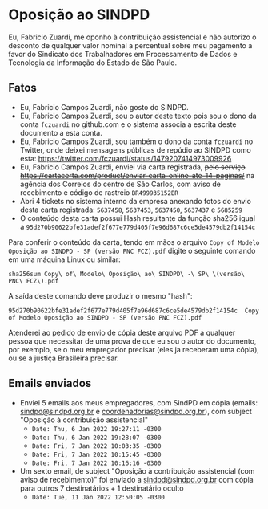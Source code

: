 # Oposição ao SINDPD

Eu, Fabricio Zuardi, me oponho à contribuição assistencial e não autorizo o desconto de qualquer valor nominal a percentual sobre meu pagamento a favor do Sindicato dos Trabalhadores em Processamento de Dados e Tecnologia da Informação do Estado de São Paulo.

## Fatos

- Eu, Fabricio Campos Zuardi, não gosto do SINDPD.
- Eu, Fabricio Campos Zuardi, sou o autor deste texto pois sou o dono da conta `fczuardi` no github.com e o sistema associa a escrita deste documento a esta conta.
- Eu, Fabricio Campos Zuardi, sou também o dono da conta `fczuardi` no Twitter, onde deixei mensagens públicas de repúdio ao SINDPD como esta: https://twitter.com/fczuardi/status/1479207414973009926
- Eu, Fabricio Campos Zuardi, enviei via carta registrada, ~~pelo serviço https://cartacerta.com/product/enviar-carta-online-ate-14-paginas/~~ na agência dos Correios do centro de São Carlos, com aviso de recebimento e código de rastreio `BR499935152BR`
- Abri 4 tickets no sistema interno da empresa anexando fotos do envio desta carta registrada: `5637458`, `5637453`, `5637450`, `5637437` e `5685259`
- O conteúdo desta carta possui Hash resultante da função sha256 igual a `95d270b90622bfe31adef2f677e779d405f7e96d687c6ce5de4579db2f14154c`

Para conferir o conteúdo da carta, tendo em mãos o arquivo `Copy of Modelo Oposição ao SINDPD - SP (versão PNC FCZ).pdf` digite o seguinte comando em uma máquina Linux ou similar:

```
sha256sum Copy\ of\ Modelo\ Oposição\ ao\ SINDPD\ -\ SP\ \(versão\ PNC\ FCZ\).pdf 
```

A saída deste comando deve produzir o mesmo "hash":

```
95d270b90622bfe31adef2f677e779d405f7e96d687c6ce5de4579db2f14154c  Copy of Modelo Oposição ao SINDPD - SP (versão PNC FCZ).pdf
```

Atenderei ao pedido de envio de cópia deste arquivo PDF a qualquer pessoa que necessitar de uma prova de que eu sou o autor do documento, por exemplo, se o meu empregador precisar (eles ja receberam uma cópia), ou se a justiça Brasileira precisar.

## Emails enviados

- Enviei 5 emails aos meus empregadores, com SindPD em cópia (emails: sindpd@sindpd.org.br e coordenadorias@sindpd.org.br), com subject "Oposição à contribuição assistencial"
  - `Date: Thu, 6 Jan 2022 19:27:11 -0300`
  - `Date: Thu, 6 Jan 2022 19:28:07 -0300`
  - `Date: Fri, 7 Jan 2022 10:03:35 -0300`
  - `Date: Fri, 7 Jan 2022 10:15:45 -0300`
  - `Date: Fri, 7 Jan 2022 10:16:16 -0300`
- Um sexto email, de subject "Oposição à contribuição assistencial (com aviso de recebimento)" foi enviado a sindpd@sindpd.org.br com cópia para outros 7 destinatários + 1 destinatário oculto
  - `Date: Tue, 11 Jan 2022 12:50:05 -0300`
